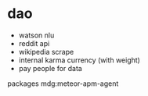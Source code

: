 # dao

 - watson nlu
 - reddit api
 - wikipedia scrape
 - internal karma currency (with weight)
 - pay people for data



packages
mdg:meteor-apm-agent
